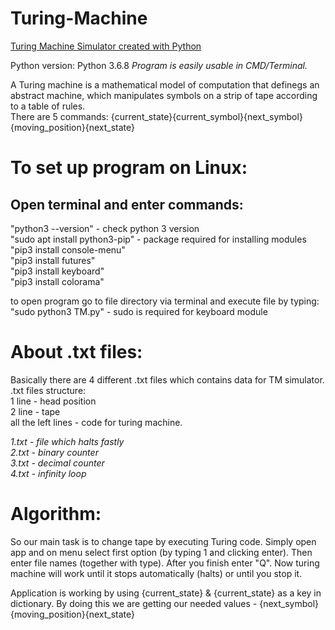 # Turing-Machine
<u>Turing Machine Simulator created with Python</u>

Python version: Python 3.6.8
<i>Program is easily usable in CMD/Terminal.</i>

A Turing machine is a mathematical model of computation that definegs an abstract machine, which manipulates symbols on a strip of tape according to a table of rules.</br>
There are 5 commands: {current_state}{current_symbol}{next_symbol}{moving_position}{next_state}

# To set up program on Linux:
## Open terminal and enter commands:
  "python3 --version" - check python 3 version<br/>
  "sudo apt install python3-pip" - package required for installing modules<br/>
  "pip3 install console-menu"<br/>
  "pip3 install futures"<br/>
  "pip3 install keyboard"<br/>
  "pip3 install colorama"<br/>
  
  to open program go to file directory via terminal and execute file by typing:</br>
    "sudo python3 TM.py" - sudo is required for keyboard module

# About .txt files:
  Basically there are 4 different .txt files which contains data for TM simulator.
  .txt files structure:<br/>
    1 line - head position<br/>
    2 line - tape<br/>
    all the left lines - code for turing machine.
    
<i>1.txt - file which halts fastly<br/>
2.txt - binary counter<br/>
3.txt - decimal counter<br/>
4.txt - infinity loop<br/></i>

# Algorithm:
So our main task is to change tape by executing Turing code.
Simply open app and on menu select first option (by typing 1 and clicking enter).
Then enter file names (together with type). After you finish enter "Q".
Now turing machine will work until it stops automatically (halts) or until you stop it.

Application is working by using {current_state} & {current_state} as a key in dictionary.
By doing this we are getting our needed values - {next_symbol}{moving_position}{next_state}
